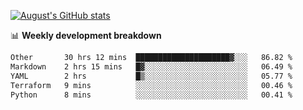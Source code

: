 
[![August's GitHub stats](https://github-readme-stats.vercel.app/api?username=zou-weidong&show_icons=true&theme=radical)](https://github.com/zou-weidong)


📊 **Weekly development breakdown**
<!--START_SECTION:waka-->

```txt
Other       30 hrs 12 mins  █████████████████████▓░░░   86.82 %
Markdown    2 hrs 15 mins   █▓░░░░░░░░░░░░░░░░░░░░░░░   06.49 %
YAML        2 hrs           █▒░░░░░░░░░░░░░░░░░░░░░░░   05.77 %
Terraform   9 mins          ░░░░░░░░░░░░░░░░░░░░░░░░░   00.46 %
Python      8 mins          ░░░░░░░░░░░░░░░░░░░░░░░░░   00.41 %
```

<!--END_SECTION:waka-->
